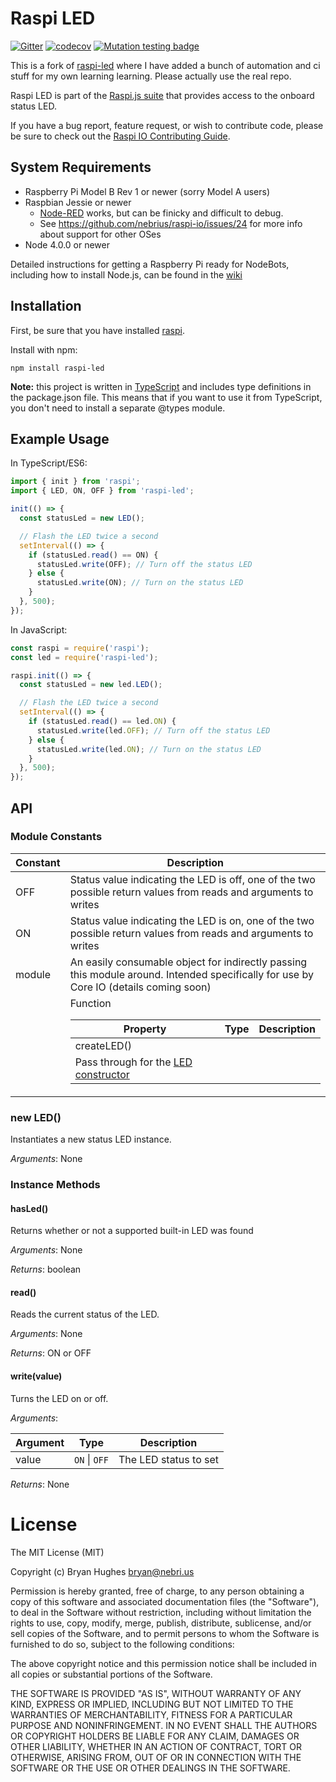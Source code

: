 Raspi LED
==========

[![Gitter](https://badges.gitter.im/Join%20Chat.svg)](https://gitter.im/nebrius/raspi-io?utm_source=badge&utm_medium=badge&utm_campaign=pr-badge&utm_content=badge)
[![codecov](https://codecov.io/gh/vanbujm/raspi-led/branch/master/graph/badge.svg)](https://codecov.io/gh/vanbujm/raspi-led)
[![Mutation testing badge](https://badge.stryker-mutator.io/github.com/vanbujm/raspi-led/master)](https://stryker-mutator.github.io)

This is a fork of [raspi-led](https://github.com/nebrius/raspi-led) where 
I have added a bunch of automation and ci stuff for my own learning learning. Please actually use the real repo.


Raspi LED is part of the [Raspi.js suite](https://github.com/nebrius/raspi) that provides access to the onboard status LED.

If you have a bug report, feature request, or wish to contribute code, please be sure to check out the [Raspi IO Contributing Guide](https://github.com/nebrius/raspi-io/blob/master/CONTRIBUTING.md).

## System Requirements

- Raspberry Pi Model B Rev 1 or newer (sorry Model A users)
- Raspbian Jessie or newer
  - [Node-RED](http://nodered.org/) works, but can be finicky and difficult to debug.
  - See https://github.com/nebrius/raspi-io/issues/24 for more info about support for other OSes
- Node 4.0.0 or newer

Detailed instructions for getting a Raspberry Pi ready for NodeBots, including how to install Node.js, can be found in the [wiki](https://github.com/nebrius/raspi-io/wiki/Getting-a-Raspberry-Pi-ready-for-NodeBots)

## Installation

First, be sure that you have installed [raspi](https://github.com/nebrius/raspi).

Install with npm:

```Shell
npm install raspi-led
```

**Note:** this project is written in [TypeScript](http://www.typescriptlang.org/) and includes type definitions in the package.json file. This means that if you want to use it from TypeScript, you don't need to install a separate @types module.

## Example Usage

In TypeScript/ES6:

```JavaScript
import { init } from 'raspi';
import { LED, ON, OFF } from 'raspi-led';

init(() => {
  const statusLed = new LED();

  // Flash the LED twice a second
  setInterval(() => {
    if (statusLed.read() == ON) {
      statusLed.write(OFF); // Turn off the status LED
    } else {
      statusLed.write(ON); // Turn on the status LED
    }
  }, 500);
});
```

In JavaScript:

```JavaScript
const raspi = require('raspi');
const led = require('raspi-led');

raspi.init(() => {
  const statusLed = new led.LED();

  // Flash the LED twice a second
  setInterval(() => {
    if (statusLed.read() == led.ON) {
      statusLed.write(led.OFF); // Turn off the status LED
    } else {
      statusLed.write(led.ON); // Turn on the status LED
    }
  }, 500);
});
```

## API

### Module Constants

<table>
  <thead>
    <tr>
      <th>Constant</th>
      <th>Description</th>
    </tr>
  </thead>
  <tr>
    <td>OFF</td>
    <td>Status value indicating the LED is off, one of the two possible return values from reads and arguments to writes</td>
  </tr>
  <tr>
    <td>ON</td>
    <td>Status value indicating the LED is on, one of the two possible return values from reads and arguments to writes</td>
  </tr>
  <tr>
    <td>module</td>
    <td>An easily consumable object for indirectly passing this module around. Intended specifically for use by Core IO (details coming soon)</td>
  </tr>
  <tr>
    <td></td>
    <td><table>
      <thead>
        <tr>
          <th>Property</th>
          <th>Type</th>
          <th>Description</th>
        </tr>
      </thead>
      <tr>
        <td>createLED()</td>
        <tr>Function</tr>
        <td>Pass through for the <a href="#new-led">LED constructor</a></td>
      </tr>
    </table></td>
  </tr>
</table>

### new LED()

Instantiates a new status LED instance.

_Arguments_: None

### Instance Methods

#### hasLed()

Returns whether or not a supported built-in LED was found

_Arguments_: None

_Returns_: boolean

#### read()

Reads the current status of the LED.

_Arguments_: None

_Returns_: ON or OFF

#### write(value)

Turns the LED on or off.

_Arguments_:

<table>
  <thead>
    <tr>
      <th>Argument</th>
      <th>Type</th>
      <th>Description</th>
    </tr>
  </thead>
  <tr>
    <td>value</td>
    <td><code>ON</code> | <code>OFF</code></td>
    <td>The LED status to set</td>
  </tr>
</table>

_Returns_: None

License
=======

The MIT License (MIT)

Copyright (c) Bryan Hughes <bryan@nebri.us>

Permission is hereby granted, free of charge, to any person obtaining a copy
of this software and associated documentation files (the "Software"), to deal
in the Software without restriction, including without limitation the rights
to use, copy, modify, merge, publish, distribute, sublicense, and/or sell
copies of the Software, and to permit persons to whom the Software is
furnished to do so, subject to the following conditions:

The above copyright notice and this permission notice shall be included in
all copies or substantial portions of the Software.

THE SOFTWARE IS PROVIDED "AS IS", WITHOUT WARRANTY OF ANY KIND, EXPRESS OR
IMPLIED, INCLUDING BUT NOT LIMITED TO THE WARRANTIES OF MERCHANTABILITY,
FITNESS FOR A PARTICULAR PURPOSE AND NONINFRINGEMENT. IN NO EVENT SHALL THE
AUTHORS OR COPYRIGHT HOLDERS BE LIABLE FOR ANY CLAIM, DAMAGES OR OTHER
LIABILITY, WHETHER IN AN ACTION OF CONTRACT, TORT OR OTHERWISE, ARISING FROM,
OUT OF OR IN CONNECTION WITH THE SOFTWARE OR THE USE OR OTHER DEALINGS IN
THE SOFTWARE.
